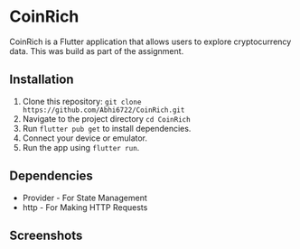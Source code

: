 # CoinRich

CoinRich is a Flutter application that allows users to explore cryptocurrency data. This was build as part of the assignment.

## Installation

1. Clone this repository: `git clone https://github.com/Abhi6722/CoinRich.git`
2. Navigate to the project directory `cd CoinRich`
3. Run `flutter pub get` to install dependencies.
4. Connect your device or emulator.
5. Run the app using `flutter run`.

## Dependencies

- Provider - For State Management
- http - For Making HTTP Requests

## Screenshots

